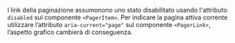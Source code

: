 I link della paginazione assumonono uno stato disabilitato usando l'attributo `disabled` sul componente `<PagerItem>`.
Per indicare la pagina attiva corrente utilizzare l’attributo `aria-current="page"` sul componente `<PagerLink>`, l’aspetto grafico cambierà di conseguenza.
